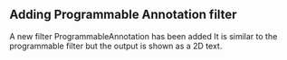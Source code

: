 ## Adding Programmable Annotation filter

A new filter ProgrammableAnnotation has been added
It is similar to the programmable filter but the output
is shown as a 2D text.
